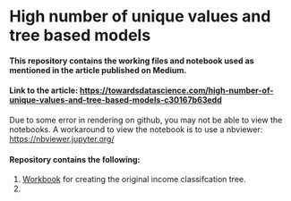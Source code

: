 # High number of unique values and tree based models

#### This repository contains the working files and notebook used as mentioned in the article published on Medium.

#### Link to the article: https://towardsdatascience.com/high-number-of-unique-values-and-tree-based-models-c30167b63edd

Due to some error in rendering on github, you may not be able to view the notebooks. A workaround to view the notebook is to use a nbviewer:
https://nbviewer.jupyter.org/

#### Repository contains the following:
1. [Workbook](https://github.com/WeiHanLer/Tree-Cardinality-Article/blob/main/Income%20Classification%20Tree.ipynb) for creating the original income classifcation tree.
2. 
